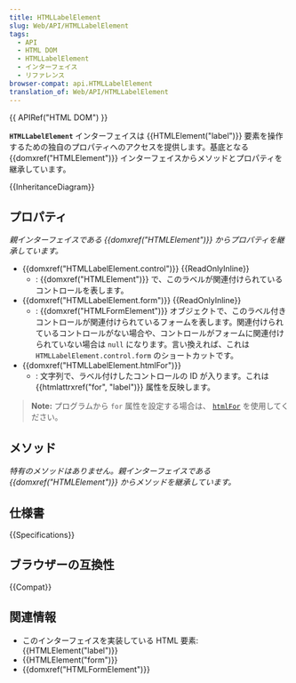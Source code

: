 ```yaml
---
title: HTMLLabelElement
slug: Web/API/HTMLLabelElement
tags:
  - API
  - HTML DOM
  - HTMLLabelElement
  - インターフェイス
  - リファレンス
browser-compat: api.HTMLLabelElement
translation_of: Web/API/HTMLLabelElement
---
```

{{ APIRef("HTML DOM") }}

**`HTMLLabelElement`** インターフェイスは {{HTMLElement("label")}} 要素を操作するための独自のプロパティへのアクセスを提供します。基底となる {{domxref("HTMLElement")}} インターフェイスからメソッドとプロパティを継承しています。

{{InheritanceDiagram}}

## プロパティ

_親インターフェイスである {{domxref("HTMLElement")}} からプロパティを継承しています。_

- {{domxref("HTMLLabelElement.control")}} {{ReadOnlyInline}}
  - : {{domxref("HTMLElement")}} で、このラベルが関連付けられているコントロールを表します。
- {{domxref("HTMLLabelElement.form")}} {{ReadOnlyInline}}
  - : {{domxref("HTMLFormElement")}} オブジェクトで、このラベル付きコントロールが関連付けられているフォームを表します。関連付けられているコントロールがない場合や、コントロールがフォームに関連付けられていない場合は `null` になります。言い換えれば、これは `HTMLLabelElement.control.form` のショートカットです。
- {{domxref("HTMLLabelElement.htmlFor")}}
  - : 文字列で、ラベル付けしたコントロールの ID が入ります。これは {{htmlattrxref("for", "label")}} 属性を反映します。

> **Note:** プログラムから `for` 属性を設定する場合は、 [`htmlFor`](/ja/docs/Web/API/HTMLLabelElement/htmlFor) を使用してください。

## メソッド

_特有のメソッドはありません。親インターフェイスである {{domxref("HTMLElement")}} からメソッドを継承しています。_

## 仕様書

{{Specifications}}

## ブラウザーの互換性

{{Compat}}

## 関連情報

- このインターフェイスを実装している HTML 要素: {{HTMLElement("label")}}
- {{HTMLElement("form")}}
- {{domxref("HTMLFormElement")}}
